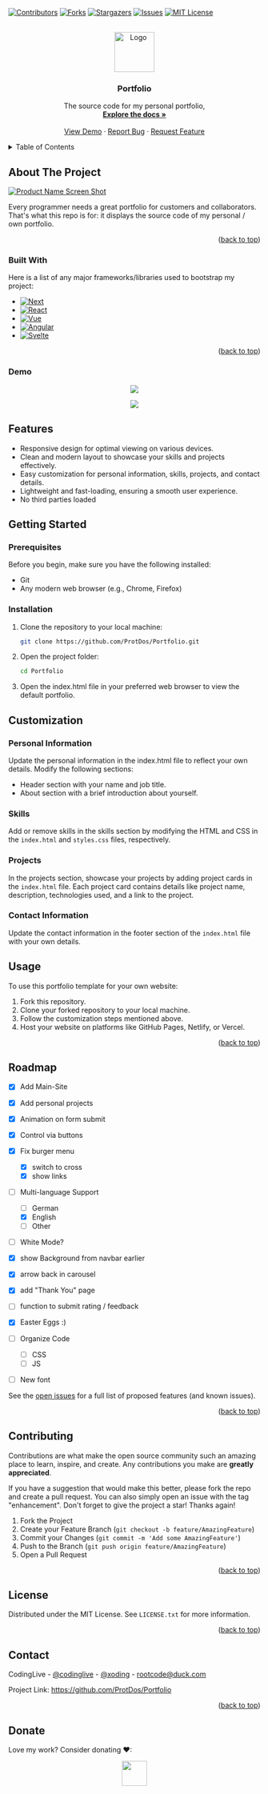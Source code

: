 <a name="readme-top"></a>
[![Contributors][contributors-shield]][contributors-url]
[![Forks][forks-shield]][forks-url]
[![Stargazers][stars-shield]][stars-url]
[![Issues][issues-shield]][issues-url]
[![MIT License][license-shield]][license-url]

<br />
<div align="center">
  <a href="https://github.com/ProtDos/Portfolio">
    <img src="https://codinglive.dev/IMG_5452.png" alt="Logo" width="80" height="80">

  </a>

  <h3 align="center">Portfolio</h3>

  <p align="center">
    The source code for my personal portfolio,
    <br />
    <a href="https://github.com/ProtDos/Portfolio"><strong>Explore the docs »</strong></a>
    <br />
    <br />
    <a href="https://codinglive.dev">View Demo</a>
    ·
    <a href="https://github.com/ProtDos/Portfolio/issues">Report Bug</a>
    ·
    <a href="https://github.com/ProtDos/Portfolio/issues">Request Feature</a>
  </p>
</div>



<!-- TABLE OF CONTENTS -->
<details>
  <summary>Table of Contents</summary>
  <ol>
    <li>
      <a href="#about-the-project">About The Project</a>
      <ul>
        <li><a href="#built-with">Built With</a></li>
      </ul>
    </li>
    <li><a href="#usage">Usage</a></li>
    <li><a href="#roadmap">Roadmap</a></li>
    <li><a href="#contributing">Contributing</a></li>
    <li><a href="#license">License</a></li>
    <li><a href="#contact">Contact</a></li>
  </ol>
</details>



<!-- ABOUT THE PROJECT -->
## About The Project

[![Product Name Screen Shot][product-screenshot]](https://github.com/ProtDos/Portfolio)

Every programmer needs a great portfolio for customers and collaborators. That's what this repo is for: it displays the source code of my personal /  own portfolio.

<p align="right">(<a href="#readme-top">back to top</a>)</p>



### Built With

Here is a list of any major frameworks/libraries used to bootstrap my project:

* [![Next][Next.js]][Next-url]
* [![React][React.js]][React-url]
* [![Vue][Vue.js]][Vue-url]
* [![Angular][Angular.io]][Angular-url]
* [![Svelte][Svelte.dev]][Svelte-url]

<p align="right">(<a href="#readme-top">back to top</a>)</p>


### Demo

<div align="center">
  <img src="https://github.com/ProtDos/Portfolio/assets/69071809/0fde85e0-5a2c-4a4d-909a-d1e73d6231e3">
  <div><p></p></div>
  <img src="https://github.com/ProtDos/Portfolio/assets/69071809/c3e3695d-11bd-4c84-b215-4aa6308296bb">
</div>

## Features

* Responsive design for optimal viewing on various devices.
* Clean and modern layout to showcase your skills and projects effectively.
* Easy customization for personal information, skills, projects, and contact details.
* Lightweight and fast-loading, ensuring a smooth user experience.
* No third parties loaded

## Getting Started
### Prerequisites

Before you begin, make sure you have the following installed:

* Git
* Any modern web browser (e.g., Chrome, Firefox)

### Installation

1. Clone the repository to your local machine:
   ```bash
   git clone https://github.com/ProtDos/Portfolio.git
   ```
2. Open the project folder:
   ```bash
   cd Portfolio
    ```
3. Open the index.html file in your preferred web browser to view the default portfolio.


## Customization
### Personal Information

Update the personal information in the index.html file to reflect your own details. Modify the following sections:

* Header section with your name and job title.
* About section with a brief introduction about yourself.

### Skills
Add or remove skills in the skills section by modifying the HTML and CSS in the `index.html` and `styles.css` files, respectively.

### Projects
In the projects section, showcase your projects by adding project cards in the `index.html` file. Each project card contains details like project name, description, technologies used, and a link to the project.

### Contact Information
Update the contact information in the footer section of the `index.html` file with your own details.


## Usage

To use this portfolio template for your own website:

1. Fork this repository.
2. Clone your forked repository to your local machine.
3. Follow the customization steps mentioned above.
4. Host your website on platforms like GitHub Pages, Netlify, or Vercel.


<p align="right">(<a href="#readme-top">back to top</a>)</p>



<!-- ROADMAP -->
## Roadmap

- [x] Add Main-Site
- [x] Add personal projects
- [x] Animation on form submit
- [X] Control via buttons
- [X] Fix burger menu
  - [X] switch to cross
  - [X] show links
- [ ] Multi-language Support
    - [ ] German
    - [X] English
    - [ ] Other
- [ ] White Mode?
- [X] show Background from navbar earlier
- [X] arrow back in carousel
- [X] add "Thank You" page
- [ ] function to submit rating / feedback
- [X] Easter Eggs :)
- [ ] Organize Code
  - [ ] CSS
  - [ ] JS
- [ ] New font
    

See the [open issues](https://github.com/ProtDos/Portfolio/issues) for a full list of proposed features (and known issues).

<p align="right">(<a href="#readme-top">back to top</a>)</p>



<!-- CONTRIBUTING -->
## Contributing

Contributions are what make the open source community such an amazing place to learn, inspire, and create. Any contributions you make are **greatly appreciated**.

If you have a suggestion that would make this better, please fork the repo and create a pull request. You can also simply open an issue with the tag "enhancement".
Don't forget to give the project a star! Thanks again!

1. Fork the Project
2. Create your Feature Branch (`git checkout -b feature/AmazingFeature`)
3. Commit your Changes (`git commit -m 'Add some AmazingFeature'`)
4. Push to the Branch (`git push origin feature/AmazingFeature`)
5. Open a Pull Request

<p align="right">(<a href="#readme-top">back to top</a>)</p>



<!-- LICENSE -->
## License

Distributed under the MIT License. See `LICENSE.txt` for more information.

<p align="right">(<a href="#readme-top">back to top</a>)</p>



<!-- CONTACT -->
## Contact

CodingLive - [@codinglive](https://discord.com/users/786495827827752990) - [@xoding](https://t.me/xoding) - rootcode@duck.com

Project Link: https://github.com/ProtDos/Portfolio

<p align="right">(<a href="#readme-top">back to top</a>)</p>


## Donate
Love my work? Consider donating ❤:

<div align="center">
<a href="https://www.paypal.com/paypalme/xoding"><img src="https://img.shields.io/badge/PayPal-000000?style=for-the-badge&logo=paypal&logoColor=white" height="50"/></a>
</div>



<!-- MARKDOWN LINKS & IMAGES -->
<!-- https://www.markdownguide.org/basic-syntax/#reference-style-links -->
[contributors-shield]: https://img.shields.io/github/contributors/ProtDos/Portfolio.svg?style=for-the-badge
[contributors-url]: https://github.com//ProtDos/Portfolio/graphs/contributors

[forks-shield]: https://img.shields.io/github/forks/ProtDos/Portfolio.svg?style=for-the-badge
[forks-url]: https://github.com/ProtDos/Portfolio/network/members

[stars-shield]: https://img.shields.io/github/stars/ProtDos/Portfolio.svg?style=for-the-badge
[stars-url]: https://github.com/ProtDos/Portfolio/stargazers

[issues-shield]: https://img.shields.io/github/issues/ProtDos/Portfolio.svg?style=for-the-badge
[issues-url]: https://github.com/ProtDos/Portfolio/issues

[license-shield]: https://img.shields.io/github/license/ProtDos/Portfolio.svg?style=for-the-badge
[license-url]: https://github.com/ProtDos/Portfolio/blob/master/LICENSE.txt

[linkedin-shield]: https://img.shields.io/badge/-LinkedIn-black.svg?style=for-the-badge&logo=linkedin&colorB=555
[linkedin-url]: https://linkedin.com/in/othneildrew

[product-screenshot]: https://codinglive.dev/_astro/wordmark.svg

[PayPal]: https://img.shields.io/badge/PayPal-000000?style=for-the-badge&logo=paypal&logoColor=white
[PayPal-url]: paypal.me/xoding



[Next.js]: https://img.shields.io/badge/astro-000000?style=for-the-badge&logo=astro&logoColor=white
[Next-url]: https://nextjs.org/

[React.js]: https://img.shields.io/badge/vercel-20232A?style=for-the-badge&logo=vercel&logoColor=61DAFB
[React-url]: https://reactjs.org/

[Vue.js]: https://img.shields.io/badge/html-35495E?style=for-the-badge&logo=html5&logoColor=4FC08D
[Vue-url]: https://vuejs.org/

[Angular.io]: https://img.shields.io/badge/JavaScript-DD0031?style=for-the-badge&logo=javascript&logoColor=white
[Angular-url]: https://angular.io/

[Svelte.dev]: https://img.shields.io/badge/CSS-4A4A55?style=for-the-badge&logo=css3&logoColor=FF3E00
[Svelte-url]: https://svelte.dev/

